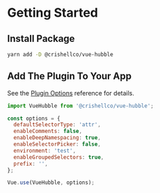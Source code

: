 # Getting Started

## Install Package

```bash
yarn add -D @crishellco/vue-hubble
```

## Add The Plugin To Your App

See the [Plugin Options](/guide/plugin-options) reference for details.

```javascript
import VueHubble from '@crishellco/vue-hubble';

const options = {
  defaultSelectorType: 'attr',
  enableComments: false,
  enableDeepNamespacing: true,
  enableSelectorPicker: false,
  environment: 'test',
  enableGroupedSelectors: true,
  prefix: '',
};

Vue.use(VueHubble, options);
```

